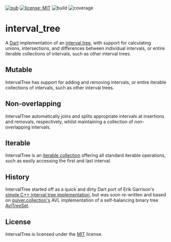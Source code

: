 [![pub](https://img.shields.io/pub/v/interval_tree.svg)](https://pub.dev/packages/interval_tree)
[![license: MIT](https://img.shields.io/badge/license-MIT-yellow.svg)](https://opensource.org/licenses/MIT)
![build](https://github.com/jpnurmi/interval_tree/workflows/build/badge.svg)
![coverage](https://raw.githubusercontent.com/jpnurmi/interval_tree/master/coverage_badge.svg)

# interval_tree

A [Dart][1] implementation of an [interval tree][2], with support for
calculating unions, intersections, and differences between individual
intervals, or entire iterable collections of intervals, such as other
interval trees.

## Mutable

IntervalTree has support for adding and removing intervals, or entire
iterable collections of intervals, such as other interval trees.

## Non-overlapping

IntervalTree automatically joins and splits appropriate intervals at
insertions and removals, respectively, whilst maintaining a collection
of non-overlapping intervals.

## Iterable

IntervalTree is an [iterable collection][3] offering all standard
iterable operations, such as easily accessing the first and last
interval.

## History

IntervalTree started off as a quick and dirty Dart port of Erik
Garrison's [simple C++ interval tree implementation][4], but was soon
re-written and based on [quiver.collection's][6] AVL implementation of
a self-balancing binary tree [AvlTreeSet][7].

## License

IntervalTree is licensed under the [MIT][5] license.

[1]: https://dart.dev
[2]: https://en.wikipedia.org/wiki/Interval_tree
[3]: https://dart.dev/codelabs/iterables
[4]: https://github.com/ekg/intervaltree
[5]: https://opensource.org/licenses/MIT
[6]: https://pub.dev/packages/quiver
[7]: https://pub.dev/documentation/quiver/latest/quiver.collection/AvlTreeSet-class.html
